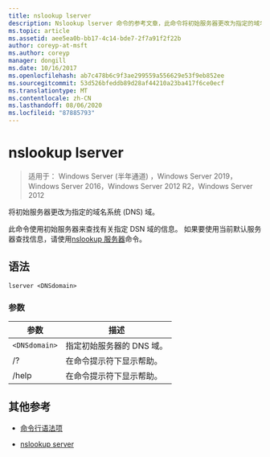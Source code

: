 ```yaml
---
title: nslookup lserver
description: Nslookup lserver 命令的参考文章，此命令将初始服务器更改为指定的域名系统 (DNS) 域。
ms.topic: article
ms.assetid: aee5ea0b-bb17-4c14-bde7-2f7a91f2f22b
author: coreyp-at-msft
ms.author: coreyp
manager: dongill
ms.date: 10/16/2017
ms.openlocfilehash: ab7c478b6c9f3ae299559a556629e53f9eb852ee
ms.sourcegitcommit: 53d526bfeddb89d28af44210a23ba417f6ce0ecf
ms.translationtype: MT
ms.contentlocale: zh-CN
ms.lasthandoff: 08/06/2020
ms.locfileid: "87885793"
---
```

# <a name="nslookup-lserver"></a>nslookup lserver

> 适用于： Windows Server (半年通道) ，Windows Server 2019，Windows Server 2016，Windows Server 2012 R2，Windows Server 2012

将初始服务器更改为指定的域名系统 (DNS) 域。

此命令使用初始服务器来查找有关指定 DSN 域的信息。 如果要使用当前默认服务器查找信息，请使用[nslookup 服务器](nslookup-server.md)命令。

## <a name="syntax"></a>语法

```
lserver <DNSdomain>
```

### <a name="parameters"></a>参数

| 参数 | 描述 |
| --------- | ----------- |
| `<DNSdomain>` | 指定初始服务器的 DNS 域。 |
| /? | 在命令提示符下显示帮助。 |
| /help | 在命令提示符下显示帮助。 |

## <a name="additional-references"></a>其他参考

- [命令行语法项](command-line-syntax-key.md)

- [nslookup server](nslookup-server.md)

